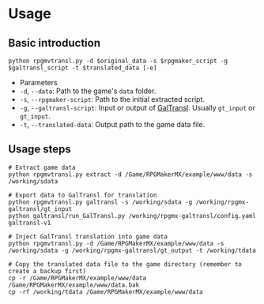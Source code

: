 # Usage
## Basic introduction
```shell
python rpgmvtransl.py -d $original_data -s $rpgmaker_script -g $galtransl_script -t $translated_data [-e]
```
- Parameters
- `-d`, `--data`: Path to the game's `data` folder.
- `-s`, `--rpgmaker-script`: Path to the initial extracted script.
- `-g`, `--galtransl-script`: Input or output of [GalTransl][GalTranslRepo]. Usually `gt_input` or `gt_input`.
- `-t`, `--translated-data`: Output path to the game data file.

## Usage steps
```shell
# Extract game data
python rpgmvtransl.py extract -d /Game/RPGMakerMX/example/www/data -s /working/sdata

# Export data to GalTransl for translation
python rpgmvtransl.py galtransl -s /working/sdata -g /working/rpgmx-galtransl/gt_input
python galtransl/run_GalTransl.py /working/rpgmx-galtransl/config.yaml galtransl-v1

# Inject GalTransl translation into game data
python rpgmvtransl.py -d /Game/RPGMakerMX/example/www/data -s /working/sdata -g /working/rpgmx-galtransl/gt_output -t /working/tdata

# Copy the translated data file to the game directory (remember to create a backup first)
cp -r /Game/RPGMakerMX/example/www/data /Game/RPGMakerMX/example/www/data.bak
cp -rf /working/tdata /Game/RPGMakerMX/example/www/data
```

[GalTranslRepo]: https://github.com/XD2333/GalTransl